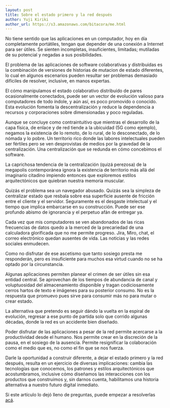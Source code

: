 ```yaml
---
layout: post
title: Sobre el estado primero y la red después
author: Yuji Kiriki
author_url: https://s3.amazonaws.com/bitacora/me.html
---
```


No tiene sentido que las aplicaciones en un computador, hoy en día completamente portátiles, tengan que depender de una conexión a Internet para ser útiles. Se sienten incompletas, insuficientes, limitadas; mutiladas de su potencial y negadas a sus posibilidades.

El problema de las aplicaciones de software colaborativas y distribuidas es la combinación de versiones de historias de mutacion de estado diferentes, lo cual en algunos escenarios pueden resultar ser problemas demasiado difíciles de resolver, inclusive, en manos expertas.

El cómo manipulamos el estado colaborativo distribuído de pares ocasionalmente conectados, puede ser un vector de evolución valioso para computadores de todo índole, y aún así, es poco promovido o conocido. Esta evolución fomenta la descentralización y reduce la dependencia a recursos y corporaciones sobre dimensionadas y poco reguladas.
 
Aunque se concluye como contraintuitivo que mientras el desarrollo de la capa física, de enlace y de red tiende a la ubicuidad (5G como ejemplo), negamos la existencia de lo remoto, de lo rural, de lo desconectado, de lo nómada y lo pobre. Un territorio rico donde las labores intelectuales pueden ser fértiles pero se ven desprovistas de medios por la gravedad de la centralización. Una centralización que se redunda en cómo concebimos el software.

La caprichosa tendencia de la centralización (quizá perezosa) de la megapolis contemporánea ignora la existencia de territorio más allá del imaginario citadino impiendo entonces que exploremos estilos arquitectónicos que quiebran nuestra memoria muscular.

Quizás el problema sea un navegador abusado. Quizás sea la simpleza de centralizar estado que resbala sobre esa superficie ausente de fricción entre el cliente y el servidor. Seguramente es el desgaste intelectual y el tiempo que implica embarcarse en su construcción. Puede ser ese profundo abismo de ignorancia y el perpetuo afán de entregar ya.

Cada vez que mis computadores se ven abandonados de las ricas frecuencias de datos quedo a la merced de la precariedad de una calculadora glorificada que no me permite progreso. Jira, Miro, chat, el correo electrónico quedan ausentes de vida. Las noticias y las redes sociales enmudecen. 

Como no disfrutar de ese ascetismo que tanto sosiego presta me responderán, pero es insuficiente para muchos esa virtud cuando no se ha optado por la circunstancia.

Algunas aplicaciones permiten planear el crimen de ser útiles sin esa entidad central. Se aprovechan de los tiempos de abundancia de canal y voluptuosidad del almacenamiento disponible y tragan codiciosamente cerros hartos de texto e imágenes para su posterior consumo. No es la respuesta que promuevo pues sirve para consumir más no para mutar o crear estado.

La alternativa que pretendo es seguir dándo la vuelta en la espiral de evolución, regresar a ese punto de partida solo que corrido algunas décadas, donde la red es un accidente bien diseñado.

Poder disfrutar de las aplicaciones a pesar de la red permite acercarse a la productividad desde el humano. Nos permite crear en la discreción de la pausa, en el sosiego de la ausencia. Permite resignificar la colaboración como el medio que es, no como el fin que se nos fuerza. 

Darle la oportunidad a construir diferente, a dejar el estado primero y la red después, resulta en un ejercicio de diversas implicaciones: cambia las tecnologías que conocemos, los patrones y estilos arquitectónicos que acostumbramos, inclusive cómo diseñamos las interacciones con los productos que construimos y, sin darnos cuenta, habilitamos una historia alternativa a nuestro futuro digital inmediato.  

Si este artículo lo dejó lleno de preguntas, puede empezar a resolverlas [acá](https://www.inkandswitch.com/local-first/).
